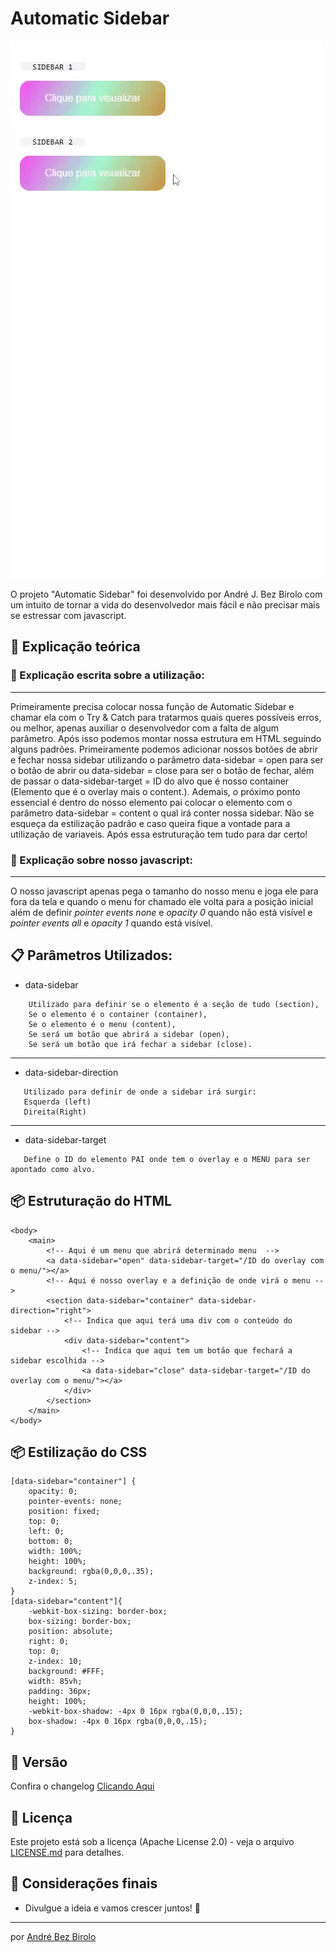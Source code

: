 # Automatic Sidebar

![Demonstração](https://github.com/AndreBezBirolo/Automatic-Sidebar/blob/main/demo.gif "Visão do projeto")

O projeto "Automatic Sidebar" foi desenvolvido por André J. Bez Birolo com um intuito de tornar a vida do desenvolvedor
mais fácil e não precisar mais se estressar com javascript.

## 🚀 Explicação teórica

### 🔧 Explicação escrita sobre a utilização:

---
Primeiramente precisa colocar nossa função de Automatic Sidebar e chamar ela com o Try & Catch para tratarmos quais queres possíveis erros, ou melhor, apenas auxiliar o desenvolvedor com a falta de algum parâmetro. Após isso podemos montar nossa estrutura em HTML seguindo alguns padrões. Primeiramente podemos adicionar nossos botões de abrir e fechar nossa sidebar utilizando o parâmetro data-sidebar = open para ser o botão de abrir ou data-sidebar = close para ser o botão de fechar, além de passar o data-sidebar-target = ID do alvo que é nosso container (Elemento que é o overlay mais o content.). Ademais, o próximo ponto essencial é dentro do nosso elemento pai colocar o elemento com o parâmetro data-sidebar = content o qual irá conter nossa sidebar. Não se esqueça da estilização padrão e caso queira fique a vontade para a utilização de variaveis. Após essa estruturação tem tudo para dar certo!

### 🔧 Explicação sobre nosso javascript:

---

O nosso javascript apenas pega o tamanho do nosso menu e joga ele para fora da tela e quando o menu for chamado ele
volta para a posição inicial além de definir *pointer events none* e *opacity 0* quando não está visível e *pointer
events all* e *opacity 1* quando está visível.



## 📋 Parâmetros Utilizados:

- data-sidebar

```
    Utilizado para definir se o elemento é a seção de tudo (section),
    Se o elemento é o container (container),
    Se o elemento é o menu (content),
    Se será um botão que abrirá a sidebar (open),
    Se será um botão que irá fechar a sidebar (close).
```

---

- data-sidebar-direction

 ```
    Utilizado para definir de onde a sidebar irá surgir:
    Esquerda (left)
    Direita(Right)
  ```

---

- data-sidebar-target

 ```
    Define o ID do elemento PAI onde tem o overlay e o MENU para ser apontado como alvo.
  ```

## 📦 Estruturação do HTML

```
<body>	
	<main>
		<!-- Aqui é um menu que abrirá determinado menu  -->
		<a data-sidebar="open" data-sidebar-target="/ID do overlay com o menu/"></a>
		<!-- Aqui é nosso overlay e a definição de onde virá o menu -->
		<section data-sidebar="container" data-sidebar-direction="right">
			<!-- Indica que aqui terá uma div com o conteúdo do sidebar -->
			<div data-sidebar="content">
				<!-- Indica que aqui tem um botão que fechará a sidebar escolhida -->
				<a data-sidebar="close" data-sidebar-target="/ID do overlay com o menu/"></a>
			</div>
		</section>
	</main>
</body>
```

## 📦 Estilização do CSS

```
[data-sidebar="container"] {
    opacity: 0;
    pointer-events: none;
    position: fixed;
    top: 0;
    left: 0;
    bottom: 0;
    width: 100%;
    height: 100%;
    background: rgba(0,0,0,.35);
    z-index: 5;
}
[data-sidebar="content"]{
    -webkit-box-sizing: border-box;
    box-sizing: border-box;
    position: absolute;
    right: 0;
    top: 0;
    z-index: 10;
    background: #FFF;
    width: 85vh;
    padding: 36px;
    height: 100%;
    -webkit-box-shadow: -4px 0 16px rgba(0,0,0,.15);
    box-shadow: -4px 0 16px rgba(0,0,0,.15);
}
```

## 📌 Versão

Confira o changelog [Clicando Aqui](https://github.com/AndreBezBirolo/Automatic-Sidebar/blob/main/CHANGELOG.md)

## 📄 Licença

Este projeto está sob a licença (Apache License 2.0) - veja o
arquivo [LICENSE.md](https://github.com/AndreBezBirolo/Automatic-Sidebar/blob/main/LICENSE) para detalhes.

## 🎁 Considerações finais

* Divulgue a ideia e vamos crescer juntos! 📢

---
por [André Bez Birolo](https://gist.github.com/AndreBezBirolo) 
